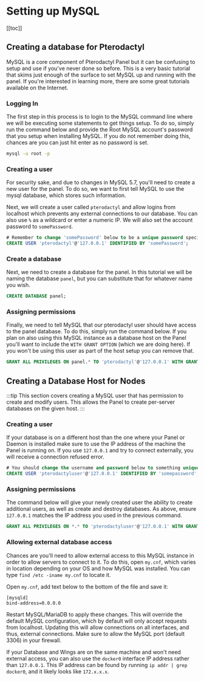 # Setting up MySQL
[[toc]]


## Creating a database for Pterodactyl
MySQL is a core component of Pterodactyl Panel but it can be confusing to setup and use if you've never done so before.
This is a very basic tutorial that skims just enough of the surface to set MySQL up and running with the panel.
If you're interested in learning more, there are some great tutorials available on the Internet.

### Logging In
The first step in this process is to login to the MySQL command line where we will be executing some statements to get
things setup. To do so, simply run the command below and provide the Root MySQL account's password that you setup when
installing MySQL. If you do not remember doing this, chances are you can just hit enter as no password is set.

``` bash
mysql -u root -p
```

### Creating a user
For security sake, and due to changes in MySQL 5.7, you'll need to create a new user for the panel. To do so, we want
to first tell MySQL to use the mysql database, which stores such information.

Next, we will create a user called `pterodactyl` and allow logins from localhost which prevents any external connections
to our database. You can also use `%` as a wildcard or enter a numeric IP. We will also set the account password
to `somePassword`.

``` sql
# Remember to change 'somePassword' below to be a unique password specific to this account.
CREATE USER 'pterodactyl'@'127.0.0.1' IDENTIFIED BY 'somePassword';
```

### Create a database
Next, we need to create a database for the panel. In this tutorial we will be naming the database `panel`, but you can
substitute that for whatever name you wish.

``` sql
CREATE DATABASE panel;
```

### Assigning permissions
Finally, we need to tell MySQL that our pterodactyl user should have access to the panel database. To do this, simply
run the command below. If you plan on also using this MySQL instance as a database host on the Panel you'll want to
include the `WITH GRANT OPTION` (which we are doing here). If you won't be using this user as part of the host setup
you can remove that.

``` sql
GRANT ALL PRIVILEGES ON panel.* TO 'pterodactyl'@'127.0.0.1' WITH GRANT OPTION;
```

## Creating a Database Host for Nodes
:::tip
This section covers creating a MySQL user that has permission to create and modify users. This allows the Panel to create per-server databases on the given host.
:::

### Creating a user
If your database is on a different host than the one where your Panel or Daemon is installed make sure to use the IP address of the machine the Panel is running on. If you use `127.0.0.1` and try to connect externally, you will receive a connection refused error.

```sql
# You should change the username and password below to something unique.
CREATE USER 'pterodactyluser'@'127.0.0.1' IDENTIFIED BY 'somepassword';
```

### Assigning permissions
The command below will give your newly created user the ability to create additional users, as well as create and destroy databases. As above, ensure `127.0.0.1` matches the IP address you used in the previous command.

```sql
GRANT ALL PRIVILEGES ON *.* TO 'pterodactyluser'@'127.0.0.1' WITH GRANT OPTION;
```

### Allowing external database access
Chances are you'll need to allow external access to this MySQL instance in order to allow servers to connect to it. To do this, open `my.cnf`, which varies in location depending on your OS and how MySQL was installed. You can type `find /etc -iname my.cnf` to locate it.

Open `my.cnf`, add text below to the bottom of the file and save it:
```
[mysqld]
bind-address=0.0.0.0
```
Restart MySQL/MariaDB to apply these changes. This will override the default MySQL configuration, which by default will only accept requests from localhost. Updating this will allow connections on all interfaces, and thus, external connections. Make sure to allow the MySQL port (default 3306) in your firewall.

If your Database and Wings are on the same machine and won't need external access, you can also use the `docker0` interface IP address rather than `127.0.0.1`. This IP address can be found by running `ip addr | grep docker0`, and it likely looks like `172.x.x.x`.
